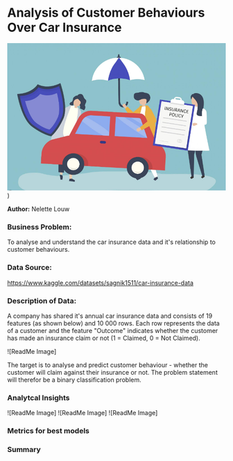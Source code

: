 # **Analysis of Customer Behaviours Over Car Insurance**
![ReadMe Image](https://github.com/nelettelouw/Car-Insurance/blob/main/Car%20Insurance%20Image.PNG))

**Author:** Nelette Louw
### **Business Problem:**
To analyse and understand the car insurance data and it's relationship to customer behaviours.

### **Data Source:**
https://www.kaggle.com/datasets/sagnik1511/car-insurance-data

### **Description of Data:**
A company has shared it's annual car insurance data and consists of 19 features (as shown below) and 10 000 rows.
Each row represents the data of a customer and the feature "Outcome" indicates whether the customer has made an insurance claim or not (1 = Claimed, 0 = Not Claimed).

![ReadMe Image]

The target is to analyse and predict customer behaviour - whether the customer will claim against their insurance or not. The problem statement will therefor be a binary classification problem.

### **Analytcal Insights**
![ReadMe Image]
![ReadMe Image]
![ReadMe Image]

### **Metrics for best models**


### **Summary**

